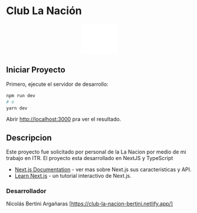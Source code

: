 # Club La Nación

<p align="center"><a href="https://club-la-nacion-bertini.netlify.app/" target="_blank" ><img width="100" height="80"src="./public/static/iconClubLN.png" alt="logo"></a></p>

## Iniciar Proyecto

Primero, ejecute el servidor de desarrollo:

```bash
npm run dev
# o
yarn dev
```

Abrir [http://localhost:3000](http://localhost:3000) pra ver el resultado.

## Descripcion

Este proyecto fue solicitado por personal de la La Nacion por medio de mi trabajo en ITR.
El proyecto esta desarrollado en NextJS y TypeScript

- [Next.js Documentation](https://nextjs.org/docs) - ver mas sobre Next.js sus caracteristicas y API.
- [Learn Next.js](https://nextjs.org/learn) - un tutorial interactivo de Next.js.

### Desarrollador

Nicolás Bertini Argañaras
[https://club-la-nacion-bertini.netlify.app/]
